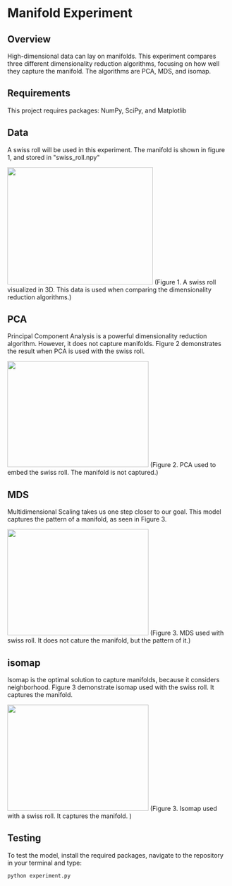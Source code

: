 # Manifold Experiment

## Overview
High-dimensional data can lay on manifolds. This experiment compares three different dimensionality reduction algorithms, focusing on how well they capture the manifold. The algorithms are PCA, MDS, and isomap.

## Requirements
This project requires packages: NumPy, SciPy, and Matplotlib

## Data
A swiss roll will be used in this experiment. The manifold is shown in figure 1, and stored in "swiss_roll.npy"

<img src="https://i.ibb.co/SnxyGT0/data.png" width="330" height="265">
(Figure 1. A swiss roll visualized in 3D. This data is used when comparing the dimensionality reduction algorithms.)

## PCA
Principal Component Analysis is a powerful dimensionality reduction algorithm. However, it does not capture manifolds. Figure 2 demonstrates the result when PCA is used with the swiss roll.

<img src="https://i.ibb.co/gPcdS79/pca.png" width="320" height="240">
(Figure 2. PCA used to embed the swiss roll. The manifold is not captured.)

## MDS
Multidimensional Scaling takes us one step closer to our goal. This model captures the pattern of a manifold, as seen in Figure 3. 

<img src="https://i.ibb.co/ygT7Pnr/mds.png" width="320" height="240">
(Figure 3. MDS used with swiss roll. It does not cature the manifold, but the pattern of it.)

## isomap
Isomap is the optimal solution to capture manifolds, because it considers neighborhood. Figure 3 demonstrate isomap used with the swiss roll. It captures the manifold.

<img src="https://i.ibb.co/bQ2mnRv/isomap.png" width="320" height="240">
(Figure 3. Isomap used with a swiss roll. It captures the manifold. )

## Testing

To test the model, install the required packages, navigate to the repository in your terminal and type:

```bash
python experiment.py
```
